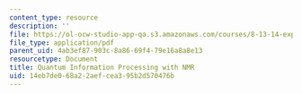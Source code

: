 ```yaml
---
content_type: resource
description: ''
file: https://ol-ocw-studio-app-qa.s3.amazonaws.com/courses/8-13-14-experimental-physics-i-ii-junior-lab-fall-2016-spring-2017/14eb7de068a22aefcea395b2d570476b_MIT8_13-14F16-S17exp49.pdf
file_type: application/pdf
parent_uid: 4ab3ef87-903c-8a86-69f4-79e16a8a8e13
resourcetype: Document
title: Quantum Information Processing with NMR
uid: 14eb7de0-68a2-2aef-cea3-95b2d570476b
---
```

